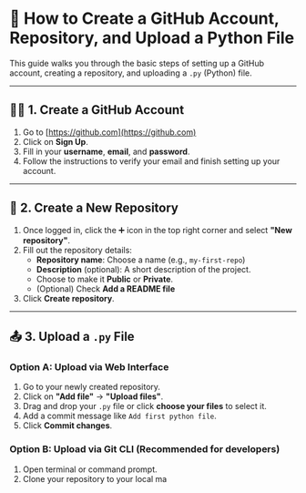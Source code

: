 # 📘 How to Create a GitHub Account, Repository, and Upload a Python File

This guide walks you through the basic steps of setting up a GitHub account, creating a repository, and uploading a `.py` (Python) file.

---

## 🧑‍💻 1. Create a GitHub Account

1. Go to [https://github.com](https://github.com)
2. Click on **Sign Up**.
3. Fill in your **username**, **email**, and **password**.
4. Follow the instructions to verify your email and finish setting up your account.

---

## 📁 2. Create a New Repository

1. Once logged in, click the ➕ icon in the top right corner and select **"New repository"**.
2. Fill out the repository details:
   - **Repository name**: Choose a name (e.g., `my-first-repo`)
   - **Description** (optional): A short description of the project.
   - Choose to make it **Public** or **Private**.
   - (Optional) Check **Add a README file**
3. Click **Create repository**.

---

## 📤 3. Upload a `.py` File

### Option A: Upload via Web Interface

1. Go to your newly created repository.
2. Click on **"Add file"** → **"Upload files"**.
3. Drag and drop your `.py` file or click **choose your files** to select it.
4. Add a commit message like `Add first python file`.
5. Click **Commit changes**.

### Option B: Upload via Git CLI (Recommended for developers)

1. Open terminal or command prompt.
2. Clone your repository to your local ma
